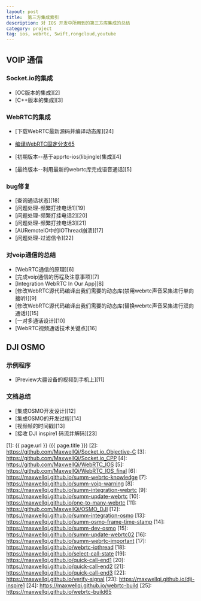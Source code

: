 ```yaml
---
layout: post
title:  第三方集成索引
description: 对 IOS 开发中所用到的第三方库集成的总结
category: project
tag: ios, webrtc, Swift,rongcloud,youtube
---
```


## VOIP 通信

### Socket.io的集成
	
- [OC版本的集成][2]
- [C++版本的集成][3]

### WebRTC的集成

- [下载WebRTC最新源码并编译动态库][24]
- [编译WebRTC固定分支65](25)

- [初期版本--基于apprtc-ios(libjingle)集成][4]
- [最终版本--利用最新的webrtc库完成语音通话][5]

### bug修复
 - [查询通话状态][18]
 - [问题处理-频繁打挂电话1][19]
 - [问题处理-频繁打挂电话2][20]
 - [问题处理-频繁打挂电话3][21]
 - [AURemoteIO中的IOThread崩溃][17]
 - [问题处理-过滤信令][22]


### 对voip通信的总结

- [WebRTC通信的原理][6]
- [完成voip通信的历程及注意事项][7]
- [Integration WebRTC In Our App][8]
- [修改WebRTC源代码编译出我们需要的动态库(禁用webrtc声音采集进行单向接听)][9]
- [修改WebRTC源代码编译出我们需要的动态库(替换webrtc声音采集进行双向通话)][15]
- [一对多通话设计][10]
- [WebRTC视频通话技术关键点][16]

## DJI OSMO

### 示例程序

- [Preview大疆设备的视频到手机上][11]

### 文档总结

- [集成OSMO开发设计][12]
- [集成OSMO的开发过程][14]
- [视频帧的时间戳][13]
- [接收 DJI inspire1 码流并解码][23]




[MaxwellQi]: https://maxwellqi.github.io "MaxwellQi"
[1]: {{ page.url }} ({{ page.title }})
[2]: https://github.com/MaxwellQi/Socket.io_Objective-C
[3]: https://github.com/MaxwellQi/Socket.io_CPP
[4]: https://github.com/MaxwellQi/WebRTC_IOS
[5]: https://github.com/MaxwellQi/WebRTC_IOS_final
[6]: https://maxwellqi.github.io/summ-webrtc-knowledge
[7]: https://maxwellqi.github.io/summ-voip-warning
[8]: https://maxwellqi.github.io/summ-integration-webrtc
[9]: https://maxwellqi.github.io/summ-update-webrtc
[10]: https://maxwellqi.github.io/one-to-many-webrtc
[11]: https://github.com/MaxwellQi/OSMO_DJI
[12]: https://maxwellqi.github.io/summ-integration-osmo
[13]: https://maxwellqi.github.io/summ-osmo-frame-time-stamp
[14]: https://maxwellqi.github.io/summ-dev-osmo
[15]: https://maxwellqi.github.io/summ-update-webrtc02
[16]: https://maxwellqi.github.io/summ-webrtc-important
[17]: https://maxwellqi.github.io/webrtc-iothread
[18]: https://maxwellqi.github.io/select-call-state
[19]: https://maxwellqi.github.io/quick-call-end1
[20]: https://maxwellqi.github.io/quick-call-end2
[21]: https://maxwellqi.github.io/quick-call-end3
[22]: https://maxwellqi.github.io/verify-signal
[23]: https://maxwellqi.github.io/dji-inspire1
[24]: https://maxwellqi.github.io/webrtc-build
[25]: https://maxwellqi.github.io/webrtc-build65
